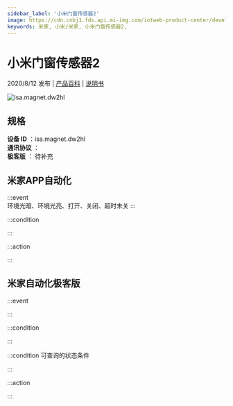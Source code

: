 ```yaml
---
sidebar_label: '小米门窗传感器2'
image: https://cdn.cnbj1.fds.api.mi-img.com/iotweb-product-center/developer_15882313789856TfOG0Ab.png?GalaxyAccessKeyId=AKVGLQWBOVIRQ3XLEW&Expires=9223372036854775807&Signature=B7ZRCrVr0DimiAwU6awFWXjg8Rg=
keywords: 米家, 小米/米家, 小米门窗传感器2, 
---
```

# 小米门窗传感器2

2020/8/12 发布 | [产品百科](https://home.mi.com/webapp/content/baike/product/index.html?model=isa.magnet.dw2hl/) | [说明书](https://home.mi.com/views/introduction.html?model=isa.magnet.dw2hl&region=cn)

![isa.magnet.dw2hl](https://cdn.cnbj1.fds.api.mi-img.com/iotweb-product-center/developer_15882313789856TfOG0Ab.png?GalaxyAccessKeyId=AKVGLQWBOVIRQ3XLEW&Expires=9223372036854775807&Signature=B7ZRCrVr0DimiAwU6awFWXjg8Rg=)

## 规格  
> 
**设备 ID** ：isa.magnet.dw2hl  
**通讯协议** ：  
**极客版**  ： 待补充 


## 米家APP自动化  

:::event  
环境光暗、环境光亮、打开、关闭、超时未关
:::

:::condition  

:::

:::action   

:::

## 米家自动化极客版  

:::event  

:::

:::condition  

:::

:::condition 可查询的状态条件  

:::

:::action  

:::

        
